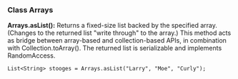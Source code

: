 ### Class Arrays

**Arrays.asList():** Returns a fixed-size list backed by the specified array. (Changes to the returned list "write through" to the array.) This method acts as bridge between array-based and collection-based APIs, in combination with Collection.toArray(). The returned list is serializable and implements RandomAccess.

```List<String> stooges = Arrays.asList("Larry", "Moe", "Curly");```
